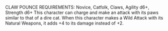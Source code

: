 CLAW POUNCE
REQUIREMENTS: Novice, Catfolk, Claws, Agility d6+, Strength d6+
This character can charge and make an attack with its paws similar to that of a dire cat. When this character makes a Wild Attack with its Natural Weapons, it adds +4 to its damage instead of +2.